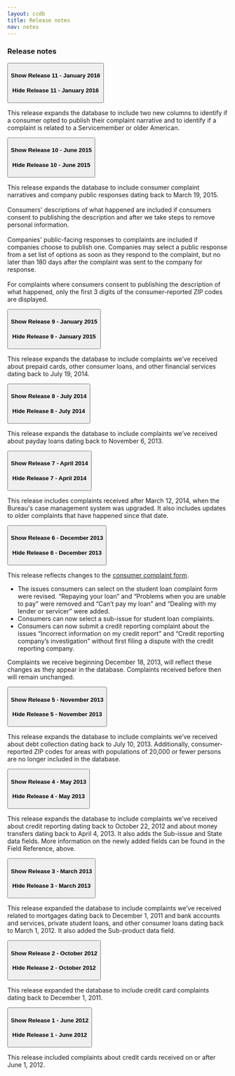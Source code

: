 ```yaml
---
layout: ccdb
title: Release notes
nav: notes
---
```


### Release notes

<div class="expandable">
    <button class="expandable_target" title="Expand content">
        <span class="expandable_cue-open">
            <h4>Show Release 11 - January 2016</h4>
            <span class="cf-icon cf-icon-plus-round"></span>
        </span>
        <span class="expandable_cue-close">
            <h4>Hide Release 11 - January 2016</h4>
            <span class="cf-icon cf-icon-minus-round"></span>
        </span>
    </button>
    <div class="expandable_content">
        <p>
            This release expands the database to include two new columns to identify if a consumer opted to publish their complaint narrative and to identify if a complaint is related to a Servicemember or older American.
        </p>
    </div>
</div>
<div class="expandable">
    <button class="expandable_target" title="Expand content">
        <span class="expandable_cue-open">
            <h4>Show Release 10 - June 2015</h4>
            <span class="cf-icon cf-icon-plus-round"></span>
        </span>
        <span class="expandable_cue-close">
            <h4>Hide Release 10 - June 2015</h4>
            <span class="cf-icon cf-icon-minus-round"></span>
        </span>
    </button>
    <div class="expandable_content">
        <p>
            This release expands the database to include consumer complaint narratives and company public responses dating back to March 19, 2015.
            <br/>
            <br/>
            Consumers' descriptions of what happened are included if consumers consent to publishing the description and after we take steps to remove personal information.
            <br/>
            <br/>
            Companies' public-facing responses to complaints are included if companies choose to publish one. Companies may select a public response from a set list of options as soon as they respond to the complaint, but no later than 180 days after the complaint was sent to the company for response.
            <br/>
            <br/>
            For complaints where consumers consent to publishing the description of what happened, only the first 3 digits of the consumer-reported ZIP codes are displayed.
        </p>
    </div>
</div>
<div class="expandable">
    <button class="expandable_target" title="Expand content">
        <span class="expandable_cue-open">
            <h4>Show Release 9 - January 2015</h4>
            <span class="cf-icon cf-icon-plus-round"></span>
        </span>
        <span class="expandable_cue-close">
            <h4>Hide Release 9 - January 2015</h4>
            <span class="cf-icon cf-icon-minus-round"></span>
        </span>
    </button>
    <div class="expandable_content">
        <p>
            This release expands the database to include complaints we’ve received about prepaid cards, other consumer loans, and other financial services dating back to July 19, 2014.
        </p>
    </div>
</div>
<div class="expandable">
    <button class="expandable_target" title="Expand content">
        <span class="expandable_cue-open">
            <h4>Show Release 8 - July 2014</h4>
            <span class="cf-icon cf-icon-plus-round"></span>
        </span>
        <span class="expandable_cue-close">
            <h4>Hide Release 8 - July 2014</h4>
            <span class="cf-icon cf-icon-minus-round"></span>
        </span>
    </button>
    <div class="expandable_content">
        <p>
            This release expands the database to include complaints we’ve received about payday loans dating back to November 6, 2013.
        </p>
    </div>
</div>
<div class="expandable">
    <button class="expandable_target" title="Expand content">
        <span class="expandable_cue-open">
            <h4>Show Release 7 - April 2014</h4>
            <span class="cf-icon cf-icon-plus-round"></span>
        </span>
        <span class="expandable_cue-close">
            <h4>Hide Release 7 - April 2014</h4>
            <span class="cf-icon cf-icon-minus-round"></span>
        </span>
    </button>
    <div class="expandable_content">
        <p>
            This release includes complaints received after March 12, 2014, when the Bureau's case management system was upgraded. It also includes updates to older complaints that have happened since that date.
        </p>
    </div>
</div>
<div class="expandable">
    <button class="expandable_target" title="Expand content">
        <span class="expandable_cue-open">
            <h4>Show Release 6 - December 2013</h4>
            <span class="cf-icon cf-icon-plus-round"></span>
        </span>
        <span class="expandable_cue-close">
            <h4>Hide Release 6 - December 2013</h4>
            <span class="cf-icon cf-icon-minus-round"></span>
        </span>
    </button>
    <div class="expandable_content">
        <p>
            This release reflects changes to the <a href="http://www.consumerfinance.gov/complaint/">consumer complaint form</a>.
        <ul>
          <li>The issues consumers can select on the student loan complaint form were revised. “Repaying your loan” and “Problems when you are unable to pay” were removed and “Can’t pay my loan” and “Dealing with my lender or servicer” were added.</li>
          <li>Consumers can now select a sub-issue for student loan complaints.</li>
          <li>Consumers can now submit a credit reporting complaint about the issues “Incorrect information on my credit report” and “Credit reporting company’s investigation” without first filing a dispute with the credit reporting company.</li>
        </ul> 
        Complaints we receive beginning December 18, 2013, will reflect these changes as they appear in the database. Complaints received before then will remain unchanged.
        </p>
    </div>
</div>
<div class="expandable">
    <button class="expandable_target" title="Expand content">
        <span class="expandable_cue-open">
            <h4>Show Release 5 - November 2013</h4>
            <span class="cf-icon cf-icon-plus-round"></span>
        </span>
        <span class="expandable_cue-close">
            <h4>Hide Release 5 - November 2013</h4>
            <span class="cf-icon cf-icon-minus-round"></span>
        </span>
    </button>
    <div class="expandable_content">
        <p>
            This release expands the database to include complaints we’ve received about debt collection dating back to July 10, 2013. Additionally, consumer-reported ZIP codes for areas with populations of 20,000 or fewer persons are no longer included in the database.
        </p>
    </div>
</div>
<div class="expandable">
    <button class="expandable_target" title="Expand content">
        <span class="expandable_cue-open">
            <h4>Show Release 4 - May 2013</h4>
            <span class="cf-icon cf-icon-plus-round"></span>
        </span>
        <span class="expandable_cue-close">
            <h4>Hide Release 4 - May 2013</h4>
            <span class="cf-icon cf-icon-minus-round"></span>
        </span>
    </button>
    <div class="expandable_content">
        <p>
            This release expands the database to include complaints we’ve received about credit reporting dating back to October 22, 2012 and about money transfers dating back to April 4, 2013. It also adds the Sub-issue and State data fields. More information on the newly added fields can be found in the Field Reference, above.
        </p>
    </div>
</div>
<div class="expandable">
    <button class="expandable_target" title="Expand content">
        <span class="expandable_cue-open">
            <h4>Show Release 3 - March 2013</h4>
            <span class="cf-icon cf-icon-plus-round"></span>
        </span>
        <span class="expandable_cue-close">
            <h4>Hide Release 3 - March 2013</h4>
            <span class="cf-icon cf-icon-minus-round"></span>
        </span>
    </button>
    <div class="expandable_content">
        <p>
            This release expanded the database to include complaints we’ve received related to mortgages dating back to December 1, 2011 and bank accounts and services, private student loans, and other consumer loans dating back to March 1, 2012. It also added the Sub-product data field.
        </p>
    </div>
</div>
<div class="expandable">
    <button class="expandable_target" title="Expand content">
        <span class="expandable_cue-open">
            <h4>Show Release 2 - October 2012</h4>
            <span class="cf-icon cf-icon-plus-round"></span>
        </span>
        <span class="expandable_cue-close">
            <h4>Hide Release 2 - October 2012</h4>
            <span class="cf-icon cf-icon-minus-round"></span>
        </span>
    </button>
    <div class="expandable_content">
        <p>
            This release expanded the database to include credit card complaints dating back to December 1, 2011.
        </p>
    </div>
</div>
<div class="expandable">
    <button class="expandable_target" title="Expand content">
        <span class="expandable_cue-open">
            <h4>Show Release 1 - June 2012</h4>
            <span class="cf-icon cf-icon-plus-round"></span>
        </span>
        <span class="expandable_cue-close">
            <h4>Hide Release 1 - June 2012</h4>
            <span class="cf-icon cf-icon-minus-round"></span>
        </span>
    </button>
    <div class="expandable_content">
        <p>
            This release included complaints about credit cards received on or after June 1, 2012.
        </p>
    </div>
</div>

<body id="notes"></body>